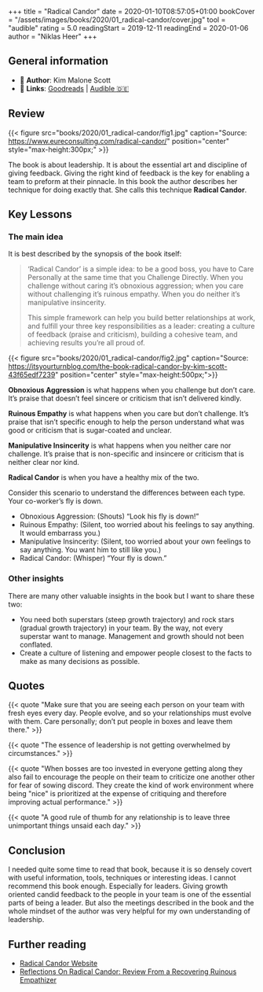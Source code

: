 +++
title = "Radical Candor"
date = 2020-01-10T08:57:05+01:00
bookCover = "/assets/images/books/2020/01_radical-candor/cover.jpg"
tool = "audible"
rating = 5.0
readingStart = 2019-12-11
readingEnd = 2020-01-06
author = "Niklas Heer"
+++

## General information

- :bust_in_silhouette: **Author**: Kim Malone Scott
- :link: **Links**: [Goodreads](https://www.goodreads.com/book/show/29939161-radical-candor) | [Audible :de:](https://www.audible.de/pd/Radical-Candor-Fully-Revised-Updated-Edition-Hoerbuch/1250245788)

## Review

{{< figure src="books/2020/01_radical-candor/fig1.jpg" caption="Source: <a href='https://www.eureconsulting.com/radical-candor/'>https://www.eureconsulting.com/radical-candor/</a>" position="center" style="max-height:300px;" >}}

The book is about leadership. It is about the essential art and discipline of giving feedback. Giving the right kind of feedback is the key for enabling a team to preform at their pinnacle. In this book the author describes her technique for doing exactly that. She calls this technique **Radical Candor**.

## Key Lessons

### The main idea

It is best described by the synopsis of the book itself:

> ‘Radical Candor’ is a simple idea: to be a good boss, you have to Care Personally at the same time that you Challenge Directly. When you challenge without caring it’s obnoxious aggression; when you care without challenging it’s ruinous empathy. When you do neither it’s manipulative insincerity.
>
> This simple framework can help you build better relationships at work, and fulfill your three key responsibilities as a leader: creating a culture of feedback (praise and criticism), building a cohesive team, and achieving results you’re all proud of.

{{< figure src="books/2020/01_radical-candor/fig2.jpg" caption="Source: <a href='https://itsyourturnblog.com/the-book-radical-candor-by-kim-scott-43f65edf7239'>https://itsyourturnblog.com/the-book-radical-candor-by-kim-scott-43f65edf7239</a>" position="center" style="max-height:500px;">}}

**Obnoxious Aggression** is what happens when you challenge but don’t care. It’s praise that doesn’t feel sincere or criticism that isn’t delivered kindly.

**Ruinous Empathy** is what happens when you care but don’t challenge. It’s praise that isn’t specific enough to help the person understand what was good or criticism that is sugar-coated and unclear.

**Manipulative Insincerity** is what happens when you neither care nor challenge. It’s praise that is non-specific and insincere or criticism that is neither clear nor kind.

**Radical Candor** is when you have a healthy mix of the two.

Consider this scenario to understand the differences between each type. Your co-worker’s fly is down.

- Obnoxious Aggression: (Shouts) “Look his fly is down!”
- Ruinous Empathy: (Silent, too worried about his feelings to say anything. It would embarrass you.)
- Manipulative Insincerity: (Silent, too worried about your own feelings to say anything. You want him to still like you.)
- Radical Candor: (Whisper) “Your fly is down.”

### Other insights

There are many other valuable insights in the book but I want to share these two:

- You need both superstars (steep growth trajectory) and rock stars (gradual growth trajectory) in your team. By the way, not every superstar want to manage. Management and growth should not been conflated.
- Create a culture of listening and empower people closest to the facts to make as many decisions as possible.

## Quotes

{{< quote "Make sure that you are seeing each person on your team with fresh eyes every day. People evolve, and so your relationships must evolve with them. Care personally; don’t put people in boxes and leave them there." >}}

{{< quote "The essence of leadership is not getting overwhelmed by circumstances." >}}

{{< quote "When bosses are too invested in everyone getting along they also fail to encourage the people on their team to criticize one another other for fear of sowing discord. They create the kind of work environment where being \"nice\" is prioritized at the expense of critiquing and therefore improving actual performance." >}}

{{< quote "A good rule of thumb for any relationship is to leave three unimportant things unsaid each day." >}}

## Conclusion

I needed quite some time to read that book, because it is so densely covert with useful information, tools, techniques or interesting ideas. I cannot recommend this book enough. Especially for leaders. Giving growth oriented candid feedback to the people in your team is one of the essential parts of being a leader. But also the meetings described in the book and the whole mindset of the author was very helpful for my own understanding of leadership.

## Further reading

- [Radical Candor Website](https://www.radicalcandor.com/)
- [Reflections On Radical Candor: Review From a Recovering Ruinous Empathizer](https://www.impactbnd.com/blog/radical-candor-book-review)
